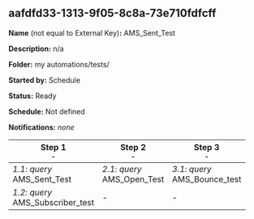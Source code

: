 ## aafdfd33-1313-9f05-8c8a-73e710fdfcff

**Name** (not equal to External Key)**:** AMS_Sent_Test

**Description:** n/a

**Folder:** my automations/tests/

**Started by:** Schedule

**Status:** Ready

**Schedule:** Not defined

**Notifications:** _none_


| Step 1<br>_<small>-</small>_ | Step 2<br>_<small>-</small>_ | Step 3<br>_<small>-</small>_ |
| --- | --- | --- |
| _1.1: query_<br>AMS_Sent_Test | _2.1: query_<br>AMS_Open_Test | _3.1: query_<br>AMS_Bounce_test |
| _1.2: query_<br>AMS_Subscriber_test | - | - |
